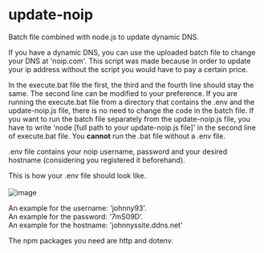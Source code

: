 # update-noip
Batch file combined with node.js to update dynamic DNS.

If you have a dynamic DNS, you can use the uploaded batch file 
to change your DNS at 'noip.com'. This script was made
because in order to update your ip address without the script
you would have to pay a certain price. 

In the execute.bat file the first, the third and the fourth line should stay the same.
The second line can be modified to your preference. If you are running
the execute.bat file from a directory that contains the .env and the update-noip.js
file, there is no need to change the code in the batch file. If you want to run the
batch file separately from the update-noip.js file, you have to write 'node [full path to your update-noip.js file]'
in the second line of execute.bat file. You **cannot** run the .bat file without a .env file. 

.env file contains your noip username, password and your desired hostname (considering you registered it 
beforehand). 

This is how your .env file should look like. <br><br>
![image](https://user-images.githubusercontent.com/93165250/177046704-f5f86807-9784-4026-98e3-73c69c817b4e.png)

An example for the username: 'johnny93'. <br>
An example for the password: '7mS09D'. <br>
An example for the hostname: 'johnnyssite.ddns.net'

The npm packages you need are http and dotenv.
